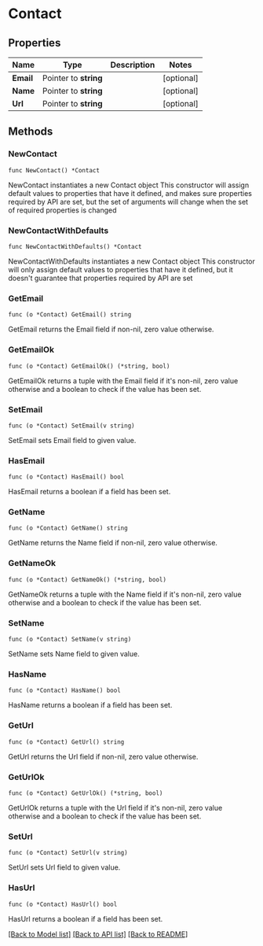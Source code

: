 # Contact

## Properties

Name | Type | Description | Notes
------------ | ------------- | ------------- | -------------
**Email** | Pointer to **string** |  | [optional] 
**Name** | Pointer to **string** |  | [optional] 
**Url** | Pointer to **string** |  | [optional] 

## Methods

### NewContact

`func NewContact() *Contact`

NewContact instantiates a new Contact object
This constructor will assign default values to properties that have it defined,
and makes sure properties required by API are set, but the set of arguments
will change when the set of required properties is changed

### NewContactWithDefaults

`func NewContactWithDefaults() *Contact`

NewContactWithDefaults instantiates a new Contact object
This constructor will only assign default values to properties that have it defined,
but it doesn't guarantee that properties required by API are set

### GetEmail

`func (o *Contact) GetEmail() string`

GetEmail returns the Email field if non-nil, zero value otherwise.

### GetEmailOk

`func (o *Contact) GetEmailOk() (*string, bool)`

GetEmailOk returns a tuple with the Email field if it's non-nil, zero value otherwise
and a boolean to check if the value has been set.

### SetEmail

`func (o *Contact) SetEmail(v string)`

SetEmail sets Email field to given value.

### HasEmail

`func (o *Contact) HasEmail() bool`

HasEmail returns a boolean if a field has been set.

### GetName

`func (o *Contact) GetName() string`

GetName returns the Name field if non-nil, zero value otherwise.

### GetNameOk

`func (o *Contact) GetNameOk() (*string, bool)`

GetNameOk returns a tuple with the Name field if it's non-nil, zero value otherwise
and a boolean to check if the value has been set.

### SetName

`func (o *Contact) SetName(v string)`

SetName sets Name field to given value.

### HasName

`func (o *Contact) HasName() bool`

HasName returns a boolean if a field has been set.

### GetUrl

`func (o *Contact) GetUrl() string`

GetUrl returns the Url field if non-nil, zero value otherwise.

### GetUrlOk

`func (o *Contact) GetUrlOk() (*string, bool)`

GetUrlOk returns a tuple with the Url field if it's non-nil, zero value otherwise
and a boolean to check if the value has been set.

### SetUrl

`func (o *Contact) SetUrl(v string)`

SetUrl sets Url field to given value.

### HasUrl

`func (o *Contact) HasUrl() bool`

HasUrl returns a boolean if a field has been set.


[[Back to Model list]](../README.md#documentation-for-models) [[Back to API list]](../README.md#documentation-for-api-endpoints) [[Back to README]](../README.md)


